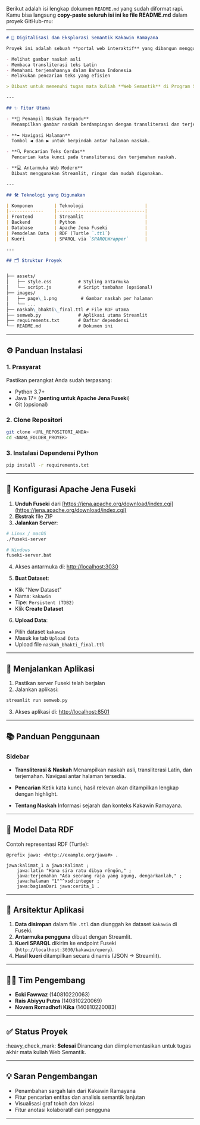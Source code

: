 Berikut adalah isi lengkap dokumen `README.md` yang sudah diformat rapi. Kamu bisa langsung **copy-paste seluruh isi ini ke file README.md** dalam proyek GitHub-mu:

---

```markdown
# 🌸 Digitalisasi dan Eksplorasi Semantik Kakawin Ramayana

Proyek ini adalah sebuah **portal web interaktif** yang dibangun menggunakan teknologi **web semantik** untuk menjelajahi naskah kuno *Kakawin Ramayana*. Aplikasi ini memungkinkan pengguna:

- Melihat gambar naskah asli
- Membaca transliterasi teks Latin
- Memahami terjemahannya dalam Bahasa Indonesia
- Melakukan pencarian teks yang efisien

> Dibuat untuk memenuhi tugas mata kuliah **Web Semantik** di Program Studi Teknik Informatika, Universitas Padjadjaran.

---

## ✨ Fitur Utama

- **📖 Penampil Naskah Terpadu**  
  Menampilkan gambar naskah berdampingan dengan transliterasi dan terjemahan per halaman.
  
- **➡️ Navigasi Halaman**  
  Tombol ◀ dan ▶ untuk berpindah antar halaman naskah.

- **🔍 Pencarian Teks Cerdas**  
  Pencarian kata kunci pada transliterasi dan terjemahan naskah.

- **💻 Antarmuka Web Modern**  
  Dibuat menggunakan Streamlit, ringan dan mudah digunakan.

---

## 🛠️ Teknologi yang Digunakan

| Komponen        | Teknologi                       |
|-------------    |---------------------------------|
| Frontend        | Streamlit                       |
| Backend         | Python                          |
| Database        | Apache Jena Fuseki              |
| Pemodelan Data  | RDF (Turtle `.ttl`)             |
| Kueri           | SPARQL via `SPARQLWrapper`      |

---

## 🗂️ Struktur Proyek


├── assets/
│   ├── style.css          # Styling antarmuka
│   └── script.js          # Script tambahan (opsional)
├── images/
│   ├── page\_1.png         # Gambar naskah per halaman
│   └── ...
├── naskah\_bhakti\_final.ttl # File RDF utama
├── semweb.py              # Aplikasi utama Streamlit
├── requirements.txt       # Daftar dependensi
└── README.md              # Dokumen ini

````

---

## ⚙️ Panduan Instalasi

### 1. Prasyarat

Pastikan perangkat Anda sudah terpasang:

- Python 3.7+
- Java 17+ (**penting untuk Apache Jena Fuseki**)
- Git (opsional)

### 2. Clone Repositori

```bash
git clone <URL_REPOSITORI_ANDA>
cd <NAMA_FOLDER_PROYEK>
````

### 3. Instalasi Dependensi Python

```bash
pip install -r requirements.txt
```

---

## 🔧 Konfigurasi Apache Jena Fuseki

1. **Unduh Fuseki** dari [https://jena.apache.org/download/index.cgi](https://jena.apache.org/download/index.cgi)
2. **Ekstrak** file ZIP
3. **Jalankan Server**:

```bash
# Linux / macOS
./fuseki-server

# Windows
fuseki-server.bat
```

4. Akses antarmuka di: [http://localhost:3030](http://localhost:3030)

5. **Buat Dataset**:

* Klik "New Dataset"
* Nama: `kakawin`
* Tipe: `Persistent (TDB2)`
* Klik **Create Dataset**

6. **Upload Data**:

* Pilih dataset `kakawin`
* Masuk ke tab `Upload Data`
* Upload file `naskah_bhakti_final.ttl`

---

## 🚀 Menjalankan Aplikasi

1. Pastikan server Fuseki telah berjalan
2. Jalankan aplikasi:

```bash
streamlit run semweb.py
```

3. Akses aplikasi di: [http://localhost:8501](http://localhost:8501)

---

## 📚 Panduan Penggunaan

### Sidebar

* **Transliterasi & Naskah**
  Menampilkan naskah asli, transliterasi Latin, dan terjemahan. Navigasi antar halaman tersedia.

* **Pencarian**
  Ketik kata kunci, hasil relevan akan ditampilkan lengkap dengan highlight.

* **Tentang Naskah**
  Informasi sejarah dan konteks Kakawin Ramayana.

---

## 🧠 Model Data RDF

Contoh representasi RDF (Turtle):

```turtle
@prefix jawa: <http://example.org/jawa#> .

jawa:kalimat_1 a jawa:Kalimat ;
    jawa:latin "Hana sira ratu dibya rĕngön," ;
    jawa:terjemahan "Ada seorang raja yang agung, dengarkanlah," ;
    jawa:halaman "1"^^xsd:integer ;
    jawa:bagianDari jawa:cerita_1 .
```

---

## 📌 Arsitektur Aplikasi

1. **Data disimpan** dalam file `.ttl` dan diunggah ke dataset `kakawin` di Fuseki.
2. **Antarmuka pengguna** dibuat dengan Streamlit.
3. **Kueri SPARQL** dikirim ke endpoint Fuseki (`http://localhost:3030/kakawin/query`).
4. **Hasil kueri** ditampilkan secara dinamis (JSON → Streamlit).

---

## 🧑‍💻 Tim Pengembang

* **Ecki Fawwaz** (140810220063)
* **Rais Abiyyu Putra** (140810220069)
* **Novem Romadhofi Kika** (140810220083)

---

## ✅ Status Proyek

\:heavy\_check\_mark: **Selesai**
Dirancang dan diimplementasikan untuk tugas akhir mata kuliah Web Semantik.

---

## 💡 Saran Pengembangan

* Penambahan sargah lain dari Kakawin Ramayana
* Fitur pencarian entitas dan analisis semantik lanjutan
* Visualisasi graf tokoh dan lokasi
* Fitur anotasi kolaboratif dari pengguna

---

